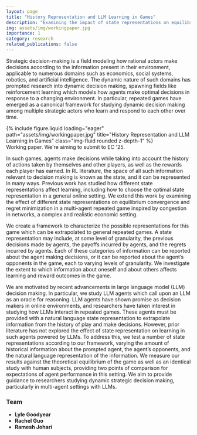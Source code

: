 ```yaml
---
layout: page
title: "History Representation and LLM Learning in Games"
description: "Examining the impact of state representations on equilibrium convergence and regret minimization in multi-agent repeated games with LLM agents"
img: assets/img/workingpaper.jpg
importance: 1
category: research
related_publications: false
---
```


Strategic decision-making is a field modeling how rational actors make decisions according to the information present in their environment, applicable to numerous domains such as economics, social systems, robotics, and artificial intelligence. The dynamic nature of such domains has prompted research into dynamic decision making, spawning fields like reinforcement learning which models how agents make optimal decisions in response to a changing environment. In particular, repeated games have emerged as a canonical framework for studying dynamic decision making among multiple strategic actors who learn and respond to each other over time.

<div class="row">
    <div class="col-sm mt-3 mt-md-0">
        {% include figure.liquid loading="eager" path="assets/img/workingpaper.jpg" title="History Representation and LLM Learning in Games" class="img-fluid rounded z-depth-1" %}
    </div>
</div>
<div class="caption">
    Working paper. We're aiming to submit to EC '25.
</div>

In such games, agents make decisions while taking into account the history of actions taken by themselves and other players, as well as the rewards each player has earned. In RL literature, the space of all such information relevant to decision making is known as the state, and it can be represented in many ways. Previous work has studied how different state representations affect learning, including how to choose the optimal state representation in a general online setting. We extend this work by examining the effect of different state representations on equilibrium convergence and regret minimization in a multi-agent repeated game inspired by congestion in networks, a complex and realistic economic setting.

We create a framework to characterize the possible representations for this game which can be extrapolated to general repeated games. A state representation may include, at some level of granularity, the previous decisions made by agents, the payoffs incurred by agents, and the regrets incurred by agents. Each of these categories of information can be reported about the agent making decisions, or it can be reported about the agent’s opponents in the game, each to varying levels of granularity. We investigate the extent to which information about oneself and about others affects learning and reward outcomes in the game.

We are motivated by recent advancements in large language model (LLM) decision making. In particular, we study LLM agents which call upon an LLM as an oracle for reasoning. LLM agents have shown promise as decision makers in online environments, and researchers have taken interest in studying how LLMs interact in repeated games. These agents must be provided with a natural language state representation to extrapolate information from the history of play and make decisions. However, prior literature has not explored the effect of state representation on learning in such agents powered by LLMs. To address this, we test a number of state representations according to our framework, varying the amount of historical information about the prompted agent, the agent’s opponents, and the natural language representation of the information. We measure our results against the theoretical equilibrium of the game as well as an identical study with human subjects, providing two points of comparison for expectations of agent performance in this setting. We aim to provide guidance to researchers studying dynamic strategic decision making, particularly in multi-agent settings with LLMs.

### Team
- **Lyle Goodyear**
- **Rachel Guo**
- **Ramesh Johari**

